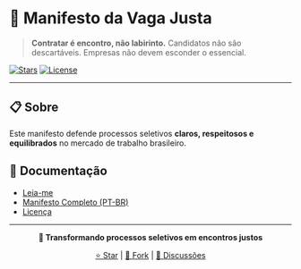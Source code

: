 # 🎯 Manifesto da Vaga Justa

> **Contratar é encontro, não labirinto.** Candidatos não são descartáveis. Empresas não devem esconder o essencial.

[![Stars](https://img.shields.io/github/stars/vaga-justa/vaga-justa?style=social)](https://github.com/vaga-justa/vaga-justa/stargazers)
[![License](https://img.shields.io/badge/license-CC%20BY--SA%204.0-blue.svg)](https://creativecommons.org/licenses/by-sa/4.0/)

---

## 📋 Sobre

Este manifesto defende processos seletivos **claros, respeitosos e equilibrados** no mercado de trabalho brasileiro.

## 📖 Documentação

- [Leia-me](https://github.com/vaga-justa/vaga-justa/)
- [Manifesto Completo (PT-BR)](https://github.com/vaga-justa/vaga-justa/docs/manifesto/pt-BR/)
- [Licença](LICENSE)

---

<div align="center">

**🌟 Transformando processos seletivos em encontros justos**

[⭐ Star](https://github.com/vaga-justa/vaga-justa) | [🔀 Fork](https://github.com/vaga-justa/vaga-justa/fork) | [💬 Discussões](https://github.com/vaga-justa/vaga-justa/discussions)

</div>
